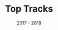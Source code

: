 ---
title: "Top Tracks"
local_redirect: false
redirect_url: 'https://github.com/caelan-a/TopTracks'
text_color: '#ffffff'
professional: false
project_type: "app"
tile_cover_uri : "/assets/images/projects/toptracks/logo.png"
date: "2017 - 2018"
---